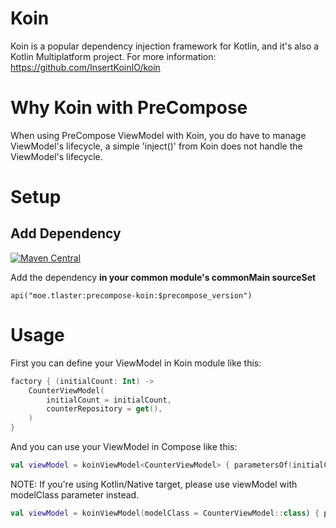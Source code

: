 # Koin

Koin is a popular dependency injection framework for Kotlin, and it's also a Kotlin Multiplatform project. For more information: https://github.com/InsertKoinIO/koin

# Why Koin with PreCompose
When using PreCompose ViewModel with Koin, you do have to manage ViewModel's lifecycle, a simple 'inject()' from Koin does not handle the ViewModel's lifecycle. 

# Setup
## Add Dependency
[![Maven Central](https://maven-badges.herokuapp.com/maven-central/moe.tlaster/precompose-koin/badge.svg)](https://maven-badges.herokuapp.com/maven-central/moe.tlaster/precompose-koin)

Add the dependency **in your common module's commonMain sourceSet**
```
api("moe.tlaster:precompose-koin:$precompose_version")
```
# Usage

First you can define your ViewModel in Koin module like this:
```Kotlin
factory { (initialCount: Int) ->
    CounterViewModel(
        initialCount = initialCount,
        counterRepository = get(),
    )
}
```
And you can use your ViewModel in Compose like this:
```Kotlin
val viewModel = koinViewModel<CounterViewModel> { parametersOf(initialCount) }
```

NOTE: If you're using Kotlin/Native target, please use viewModel with modelClass parameter instead.
```kotlin
val viewModel = koinViewModel(modelClass = CounterViewModel::class) { parametersOf(initialCount) }
```